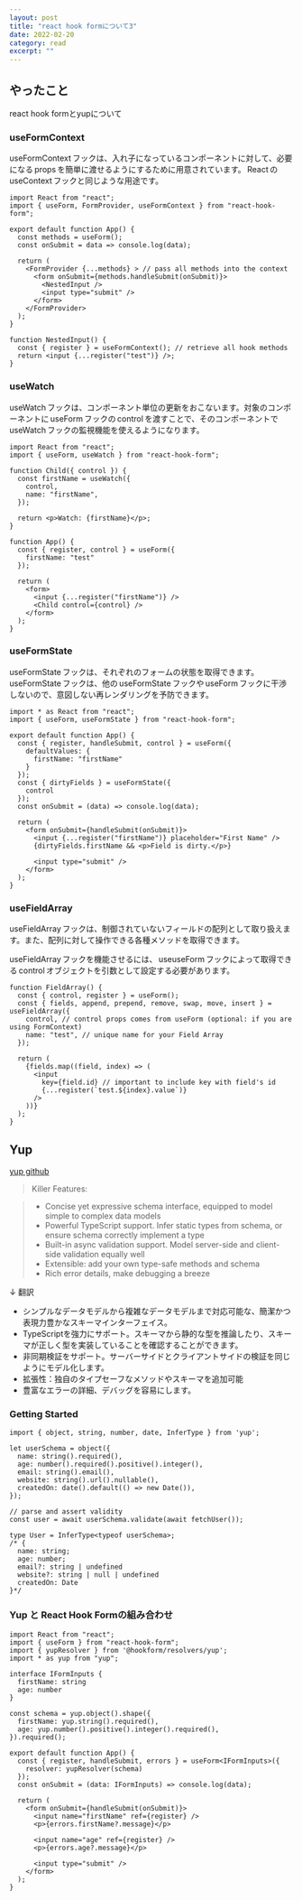 ```yaml
---
layout: post
title: "react hook formについて3" 
date: 2022-02-20 
category: read 
excerpt: ""
---
```


## やったこと
react hook formとyupについて

### useFormContext
useFormContext フックは、入れ子になっているコンポーネントに対して、必要になる props を簡単に渡せるようにするために用意されています。 React の useContext フックと同じような用途です。  

```tsx
import React from "react";
import { useForm, FormProvider, useFormContext } from "react-hook-form";

export default function App() {
  const methods = useForm();
  const onSubmit = data => console.log(data);

  return (
    <FormProvider {...methods} > // pass all methods into the context
      <form onSubmit={methods.handleSubmit(onSubmit)}>
        <NestedInput />
        <input type="submit" />
      </form>
    </FormProvider>
  );
}

function NestedInput() {
  const { register } = useFormContext(); // retrieve all hook methods
  return <input {...register("test")} />;
}
```

### useWatch
useWatch フックは、コンポーネント単位の更新をおこないます。対象のコンポーネントに useForm フックの control を渡すことで、そのコンポーネントで useWatch フックの監視機能を使えるようになります。


```tsx
import React from "react";
import { useForm, useWatch } from "react-hook-form";

function Child({ control }) {
  const firstName = useWatch({
    control,
    name: "firstName",
  });

  return <p>Watch: {firstName}</p>;
}

function App() {
  const { register, control } = useForm({
    firstName: "test"
  });
  
  return (
    <form>
      <input {...register("firstName")} />
      <Child control={control} />
    </form>
  );
}
```

### useFormState
useFormState フックは、それぞれのフォームの状態を取得できます。 useFormState フックは、他の useFormState フックや useForm フックに干渉しないので、意図しない再レンダリングを予防できます。  

```tsx
import * as React from "react";
import { useForm, useFormState } from "react-hook-form";

export default function App() {
  const { register, handleSubmit, control } = useForm({
    defaultValues: {
      firstName: "firstName"
    }
  });
  const { dirtyFields } = useFormState({
    control
  });
  const onSubmit = (data) => console.log(data);

  return (
    <form onSubmit={handleSubmit(onSubmit)}>
      <input {...register("firstName")} placeholder="First Name" />
      {dirtyFields.firstName && <p>Field is dirty.</p>}
      
      <input type="submit" />
    </form>
  );
}
```

### useFieldArray
useFieldArray フックは、制御されていないフィールドの配列として取り扱えます。また、配列に対して操作できる各種メソッドを取得できます。

useFieldArray フックを機能させるには、 useuseForm フックによって取得できる control オブジェクトを引数として設定する必要があります。  

```tsx
function FieldArray() {
  const { control, register } = useForm();
  const { fields, append, prepend, remove, swap, move, insert } = useFieldArray({
    control, // control props comes from useForm (optional: if you are using FormContext)
    name: "test", // unique name for your Field Array
  });

  return (
    {fields.map((field, index) => (
      <input
        key={field.id} // important to include key with field's id
        {...register(`test.${index}.value`)} 
      />
    ))}
  );
}
```


## Yup
[yup github](https://github.com/jquense/yup)  

> Killer Features:

> - Concise yet expressive schema interface, equipped to model simple to complex data models
> - Powerful TypeScript support. Infer static types from schema, or ensure schema correctly implement a type
> - Built-in async validation support. Model server-side and client-side validation equally well
> - Extensible: add your own type-safe methods and schema
> - Rich error details, make debugging a breeze

↓ 翻訳

- シンプルなデータモデルから複雑なデータモデルまで対応可能な、簡潔かつ表現力豊かなスキーマインターフェイス。
- TypeScriptを強力にサポート。スキーマから静的な型を推論したり、スキーマが正しく型を実装していることを確認することができます。
- 非同期検証をサポート。サーバーサイドとクライアントサイドの検証を同じようにモデル化します。
- 拡張性：独自のタイプセーフなメソッドやスキーマを追加可能
- 豊富なエラーの詳細、デバッグを容易にします。


### Getting Started
```tsx
import { object, string, number, date, InferType } from 'yup';

let userSchema = object({
  name: string().required(),
  age: number().required().positive().integer(),
  email: string().email(),
  website: string().url().nullable(),
  createdOn: date().default(() => new Date()),
});

// parse and assert validity
const user = await userSchema.validate(await fetchUser());

type User = InferType<typeof userSchema>;
/* {
  name: string;
  age: number;
  email?: string | undefined
  website?: string | null | undefined
  createdOn: Date
}*/
```

### Yup と React Hook Formの組み合わせ

```tsx
import React from "react";
import { useForm } from "react-hook-form";
import { yupResolver } from '@hookform/resolvers/yup';
import * as yup from "yup";

interface IFormInputs {
  firstName: string
  age: number
}

const schema = yup.object().shape({
  firstName: yup.string().required(),
  age: yup.number().positive().integer().required(),
}).required();

export default function App() {
  const { register, handleSubmit, errors } = useForm<IFormInputs>({
    resolver: yupResolver(schema)
  });
  const onSubmit = (data: IFormInputs) => console.log(data);

  return (
    <form onSubmit={handleSubmit(onSubmit)}>
      <input name="firstName" ref={register} />
      <p>{errors.firstName?.message}</p>
        
      <input name="age" ref={register} />
      <p>{errors.age?.message}</p>
      
      <input type="submit" />
    </form>
  );
}
```





